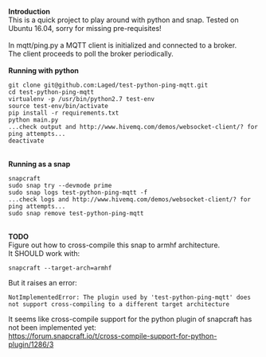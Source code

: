 **Introduction**\
This is a quick project to play around with python and snap. Tested on Ubuntu 16.04, sorry for missing pre-requisites!\
\
In mqtt/ping.py a MQTT client is initialized and connected to a broker.\
The client proceeds to poll the broker periodically.\
\
**Running with python**
```
git clone git@github.com:Laged/test-python-ping-mqtt.git
cd test-python-ping-mqtt
virtualenv -p /usr/bin/python2.7 test-env
source test-env/bin/activate
pip install -r requirements.txt
python main.py
...check output and http://www.hivemq.com/demos/websocket-client/? for ping attempts...
deactivate
```
\
**Running as a snap**
```
snapcraft
sudo snap try --devmode prime
sudo snap logs test-python-ping-mqtt -f
...check logs and http://www.hivemq.com/demos/websocket-client/? for ping attempts...
sudo snap remove test-python-ping-mqtt
```
\
**TODO**\
Figure out how to cross-compile this snap to armhf architecture.\
It SHOULD work with:
```
snapcraft --target-arch=armhf
```
But it raises an error:
```
NotImplementedError: The plugin used by 'test-python-ping-mqtt' does not support cross-compiling to a different target architecture
```
It seems like cross-compile support for the python plugin of snapcraft has not been implemented yet:\
https://forum.snapcraft.io/t/cross-compile-support-for-python-plugin/1286/3
